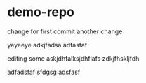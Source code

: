 # demo-repo
change for first commit
another change

yeyeeye
adkjfadsa
adfasfaf

editing some askjdhfalksjdhflafs
zdkjfhskljfdh

adfadsfaf
sfdgsg
adsfasf
